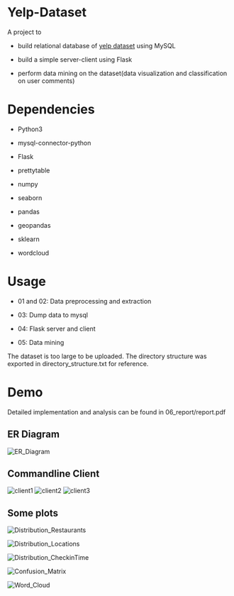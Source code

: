 # Yelp-Dataset

A project to 

- build relational database of [yelp dataset](https://www.yelp.com/dataset) using MySQL

- build a simple server-client using Flask

- perform data mining on the dataset(data visualization and classification on user comments)

# Dependencies

- Python3

- mysql-connector-python

- Flask

- prettytable

- numpy

- seaborn

- pandas

- geopandas

- sklearn

- wordcloud

# Usage

- 01 and 02: Data preprocessing and extraction

- 03: Dump data to mysql

- 04: Flask server and client

- 05: Data mining

The dataset is too large to be uploaded. The directory structure was exported in directory_structure.txt for reference.

# Demo

Detailed implementation and analysis can be found in 06_report/report.pdf

## ER Diagram
![ER_Diagram](06_report/ER_Diagram.png)

## Commandline Client
![client1](04_serverAndClient/client1.png)
![client2](04_serverAndClient/client2.png)
![client3](04_serverAndClient/client3.png)

## Some plots
![Distribution_Restaurants](05_dataMining/distributionRestaurants.png)

![Distribution_Locations](05_dataMining/distributionBusinessGeo.png)

![Distribution_CheckinTime](05_dataMining/checkinTimeVSDay.png)

![Confusion_Matrix](05_dataMining/Logistic%20Regression%20Confusion%20Matrix.png)

![Word_Cloud](05_dataMining/Random%20Forest%20Top%20Words.png)